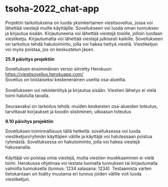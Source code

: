 # tsoha-2022_chat-app
Projektin tarkoituksena on luoda yksinkertainen viestisovellus, jossa voi lähettää viestejä muille käyttäjille. Sovellukseen voi luoda oman tunnuksen ja kirjautua sisään. Kirjautuneena voi lähettää viestejä toisille, jolloin luodaan viestiketju. Kirjautumatta voi lähettää viestejä julkisesti kaikille. Sovellukseen on tarkoitus tehdä hakutoiminto, jolla voi hakea tiettyä viestiä. Viestiketjun voi myös poistaa, jos on keskustelun jäsen.  

<b>25.9 päivitys projektiin</b>

Sovelluksen ensimmäinen versio siirretty Herokuun: https://viestisovellus.herokuapp.com/
<br>
Sovellus on toistaiseksi keskeneräinen useilta osa-alueilta. 
<br><br>
Sovellukseen voi rekisteröityä ja kirjautua sisään. Viestien lähetys ei vielä toimi halutulla tavalla.
<br><br>
Seuraavaksi on tarkoitus tehdä: muiden keskeisten osa-alueiden toteutus, tarvittavat korjaukset ja koodin siistiminen, ulkoasun toteutus

<b>9.10 päivitys projektiin</b>

Sovelluksen toiminnallisuus tällä hetkellä: sovelluksessa voi luoda viestiketjun/ryhmän käyttäjien välille ja käyttäjä voi halutessaan poistua ryhmästä. Sovelluksessa on hakutoiminto, jolla voi hakea viestejä hakusanalla.
<br></br>
Käyttäjä voi poistaa omia viestejä, mutta viestien muokkaaminen ei vielä toimi. Herokussa ohjelmaa voi testata luomalla tunnuksen tai kirjautumalla valmiilla tunnuksella (tunnus: 1234 salasana: 1234). Testaamista varten tietokantaan on lisätty muutama eri tunnus joiden välille voit luoda viestiketjun. 
